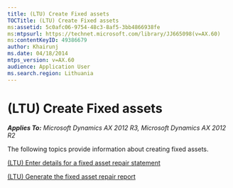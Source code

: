 ```yaml
---
title: (LTU) Create Fixed assets
TOCTitle: (LTU) Create Fixed assets
ms:assetid: 5c0afc06-9754-48c3-8af5-3bb4866938fe
ms:mtpsurl: https://technet.microsoft.com/library/JJ665098(v=AX.60)
ms:contentKeyID: 49386679
author: Khairunj
ms.date: 04/18/2014
mtps_version: v=AX.60
audience: Application User
ms.search.region: Lithuania
---
```


# (LTU) Create Fixed assets 


_**Applies To:** Microsoft Dynamics AX 2012 R3, Microsoft Dynamics AX 2012 R2_

The following topics provide information about creating fixed assets.

[(LTU) Enter details for a fixed asset repair statement](ltu-enter-details-for-a-fixed-asset-repair-statement.md)

[(LTU) Generate the fixed asset repair report](ltu-generate-the-fixed-asset-repair-report.md)

  


